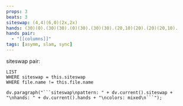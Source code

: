 ```yaml
---
props: 3
beats: 3
siteswap: (4,4)(6,0)(2x,2x)
hands: (30)(0).(30)(30).(0)(30).(30)(30).(20,10)(20).(20)(20,10).
hands pair:
  - "[[columns]]"
tags: [asymm, slam, sync]
---
```


siteswap pair:
```dataview
LIST
WHERE siteswap = this.siteswap
WHERE file.name != this.file.name
```
```dataviewjs
dv.paragraph("```siteswap\npattern: " + dv.current().siteswap + "\nhands: " + dv.current().hands + "\ncolors: mixed\n```");
```
